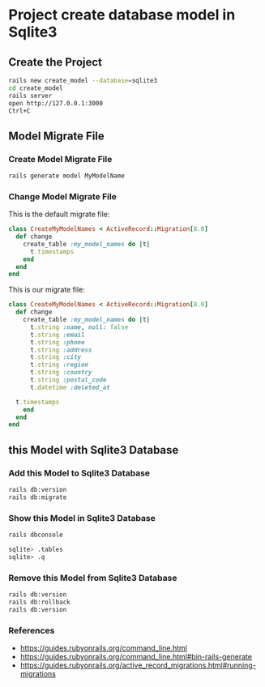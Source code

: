 # Project create database model in Sqlite3

## Create the Project

```bash
rails new create_model --database=sqlite3
cd create_model
rails server
open http://127.0.0.1:3000
Ctrl+C
```

## Model Migrate File

### Create Model Migrate File

```bash
rails generate model MyModelName
```

### Change Model Migrate File

This is the default migrate file:

```ruby
class CreateMyModelNames < ActiveRecord::Migration[8.0]
  def change
    create_table :my_model_names do |t|
      t.timestamps
    end
  end
end
```

This is our migrate file:

```ruby
class CreateMyModelNames < ActiveRecord::Migration[8.0]
  def change
    create_table :my_model_names do |t|
      t.string :name, null: false
      t.string :email
      t.string :phone
      t.string :address
      t.string :city
      t.string :region
      t.string :country
      t.string :postal_code
      t.datetime :deleted_at

  t.timestamps
    end
  end
end
```

## this Model with Sqlite3 Database

### Add this Model to Sqlite3 Database

```bash
rails db:version
rails db:migrate
```

### Show this Model in Sqlite3 Database

```bash
rails dbconsole

sqlite> .tables
sqlite> .q
```

### Remove this Model from Sqlite3 Database

```bash
rails db:version
rails db:rollback
rails db:version
```

### References

- https://guides.rubyonrails.org/command_line.html
- https://guides.rubyonrails.org/command_line.html#bin-rails-generate
- https://guides.rubyonrails.org/active_record_migrations.html#running-migrations
